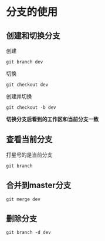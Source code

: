# 分支的使用

## 创建和切换分支
创建
```
git branch dev
```
切换
```
git checkout dev
```
创建并切换
```
git checkout -b dev
```
**切换分支后看到的工作区和当前分支一致**

## 查看当前分支
打星号的是当前分支
```
git branch
```

## 合并到master分支
```
git merge dev
```

## 删除分支
```
git branch -d dev
```
```

```
